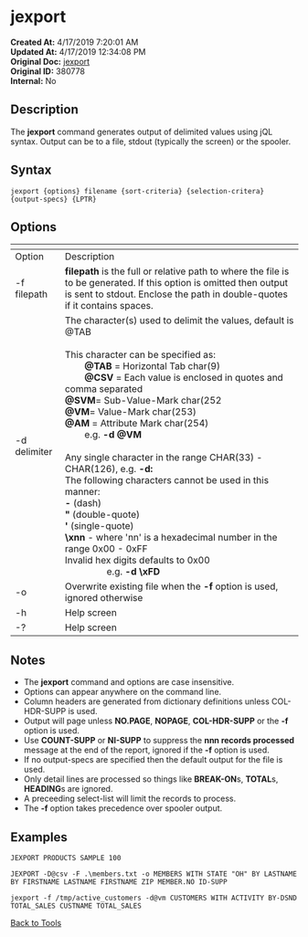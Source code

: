 # jexport

**Created At:** 4/17/2019 7:20:01 AM  
**Updated At:** 4/17/2019 12:34:08 PM  
**Original Doc:** [jexport](https://docs.jbase.com/48399-tools/jexport)  
**Original ID:** 380778  
**Internal:** No  

## Description

The **jexport** command generates output of delimited values using jQL syntax. Output can be to a file, stdout (typically the screen) or the spooler.

## Syntax

```
jexport {options} filename {sort-criteria} {selection-critera} {output-specs} {LPTR}
```

## Options

| <!----> | <!----> |
| --- | --- |
| Option | Description |
| -f filepath | **filepath** is the full or relative path to where the file is to be generated. If this option is omitted then output is sent to stdout. Enclose the path in double-quotes if it contains spaces. |
| -d delimiter | The character(s) used to delimit the values, default is @TAB<br><br>This character can be specified as:<br>        **@TAB** = Horizontal Tab char(9)<br>        **@CSV** = Each value is enclosed in quotes and comma separated<br>**@SVM**= Sub-Value-Mark char(252<br>**@VM**= Value-Mark char(253)<br>**@AM** = Attribute Mark char(254)<br>        e.g. **-d @VM**<br><br>Any single character in the range CHAR(33) - CHAR(126), e.g. **-d:**<br>The following characters cannot be used in this manner:<br>**-** (dash)<br>**"** (double-quote)<br>**'** (single-quote)<br>**\xnn** - where 'nn' is a hexadecimal number in the range 0x00 - 0xFF<br>Invalid hex digits defaults to 0x00<br>                 e.g. **-d \xFD** |
| -o | Overwrite existing file when the **-f** option is used, ignored otherwise |
| -h | Help screen |
| -? | Help screen |

## Notes

- The **jexport** command and options are case insensitive.
- Options can appear anywhere on the command line.
- Column headers are generated from dictionary definitions unless COL-HDR-SUPP is used.
- Output will page unless **NO.PAGE**, **NOPAGE**, **COL-HDR-SUPP** or the **-f** option is used.
- Use **COUNT-SUPP** or **NI-SUPP** to suppress the **nnn records processed** message at the end of the report, ignored if the **-f** option is used.
- If no output-specs are specified then the default output for the file is used.
- Only detail lines are processed so things like **BREAK-ON**s, **TOTAL**s, **HEADING**s are ignored.
- A preceeding select-list will limit the records to process.
- The **-f** option takes precedence over spooler output.

## Examples

```
JEXPORT PRODUCTS SAMPLE 100
```

```
JEXPORT -D@csv -F .\members.txt -o MEMBERS WITH STATE "OH" BY LASTNAME BY FIRSTNAME LASTNAME FIRSTNAME ZIP MEMBER.NO ID-SUPP
```

```
jexport -f /tmp/active_customers -d@vm CUSTOMERS WITH ACTIVITY BY-DSND TOTAL_SALES CUSTNAME TOTAL_SALES
```

[Back to Tools](./../README.md)

  
<PageFooter />
